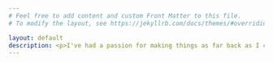 ```yaml
---
# Feel free to add content and custom Front Matter to this file.
# To modify the layout, see https://jekyllrb.com/docs/themes/#overriding-theme-defaults

layout: default
description: <p>I've had a passion for making things as far back as I can remember, discovering a particular passion for painting and sketching the prairie landscape, flowers, birds and nature.</p><p>Over the last few years I've been creating textile art pieces, sewing one of a kind ruffled aprons, bags, dresses, etc., perfecting my quilting skills, knitting and cross stitching.</p><p>My most recent ventures are as a result of our move to beautiful Vancouver Island. I find all kinds of beautiful pieces of seaglass and pottery on the beaches, so I just have to create jewellery out of these gifts from the sea.</p><p>The sea and all her beautiful, wild, shores has lured me to paint and draw.</p><p>Thank you for visiting my site and I hope you enjoy looking at my gallery.</p> 
---
```


<div id="pixlee_container"></div><script type="text/javascript">window.PixleeAsyncInit = function() {Pixlee.init({apiKey:'H24UWd9PGhntPmTZP1pE'});Pixlee.addSimpleWidget({widgetId:'21520'});};</script><script src="//instafeed.assets.pixlee.com/assets/pixlee_widget_1_0_0.js"></script>


